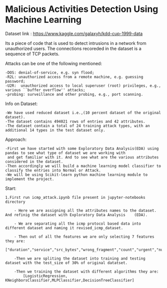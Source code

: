 # Malicious Activities Detection Using Machine Learning

Dataset link : https://www.kaggle.com/galaxyh/kdd-cup-1999-data

Its a piece of code that is used to detect intrusions in a network from unauthorized users.
The connections recoreded in the dataset is a sequence of TCP packets.

Attacks can be one of the following mentioned:

    -DOS: denial-of-service, e.g. syn flood;
    -R2L: unauthorized access from a remote machine, e.g. guessing password;
    -U2R:  unauthorized access to local superuser (root) privileges, e.g., various ``buffer overflow'' attacks;
    -probing: surveillance and other probing, e.g., port scanning.

Info on Dataset:

    -We have used reduced dataset i.e.,(10 percent dataset of the original dataset).
    -The dataset contains 494021 rows of entries and 42 attributes.
    -The dataset contain a total of 24 training attack types, with an additional 14 types in the test dataset only.
    
Approach:
    
    -First we have started with some Exploratory Data Analysis(EDA) using pandas to see what type of dataset we are working with 
     and get familiar with it. And to see what are the various attributes considered in the dataset.
    -Then accordingly we will build a machine learning model classifier to classify the entries into Normal or Attack.
    -We will be using Scikit-learn python machine learning module to implement the project.
    
Start:

    1.First run icmp_attack.ipynb file present in jupyter-notebooks directory
        
        - Here we are assigning all the attributes names to the dataset. And refinig the dataset with Exploratory Data Analysis    (EDA).

        - We are separating all the icmp protocol based data into different dataset and naming it revised_icmp_dataset.

        - Then out of all the features we are only selecting 7 features they are:
            ["duration","service","src_bytes","wrong_fragment","count","urgent","num_compromised","srv_count"]

        -Then we are spliting the dataset into training and testing dataset with the test_size of 30% of original datatset.

        -Then we training the dataset with different algorithms they are:
            [LogisticRegression, KNeighborsClassifier,MLPClassifier,DecisionTreeClassifier]

        
